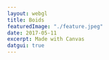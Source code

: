 ```yaml
---
layout: webgl
title: Boids
featuredImage: "./feature.jpeg"
date: 2017-05-11
excerpt: Made with Canvas
datgui: true
---
```


<style>
.webgl-container {
    background: #4499d6;
}
</style>

<script>
{% include boids.js %}

var startTime = Date.now() / 1000,
    time = startTime;

function resize() {
    var canvas = document.getElementById("canvas");
    // Lookup the size the browser is displaying the canvas.
    var displayWidth = canvas.parentNode.clientWidth;
    var displayHeight = canvas.parentNode.clientHeight;

    // Check if the canvas is not the same size.
    if (canvas.width !== displayWidth ||
        canvas.height !== displayHeight) {

        // Make the canvas the same size
        canvas.width = displayWidth;
        canvas.height = displayHeight;

        canvas.style.width = displayWidth + "px";
        canvas.style.height = displayHeight + "px";
    }

    return displayHeight / displayWidth;
}

function defineCanvasProperties(canvas) {
    canvas.cursor = {
        x: 0,
        y: 0,
        z: 0
    };
    canvas.setCursor = function(x, y, z) {
        var r = this.getBoundingClientRect();
        this.cursor.x = x - r.left;
        this.cursor.y = y - r.top;
        if (z !== undefined)
            this.cursor.z = z;
    }
    canvas.onmousedown = function(e) {
        this.setCursor(e.clientX, e.clientY, 1);
    }
    canvas.onmousemove = function(e) {
        this.setCursor(e.clientX, e.clientY);
    }
    canvas.onmouseup = function(e) {
        this.setCursor(e.clientX, e.clientY, 0);
    }

}

function drawCanvases(canvases) {
    window.canvases = canvases;
    for (var i = 0; i < canvases.length; i++)
        defineCanvasProperties(canvases[i]);
    setInterval(function() {
        resize();
        var i, canvas, context;
        time = Date.now() / 1000 - startTime;
        for (i = 0; i < canvases.length; i++)
            if ((canvas = canvases[i]).update) {
                context = canvas.getContext("2d");
                context.clearRect(0, 0, canvas.width, canvas.height);
                canvas.update(context);
            }
    }, 30);
}

var boids, gui;

window.onload = function() {
    defineCanvasProperties(canvas);
    boids = new Swarm(canvas.getContext("2d"));
    gui = new dat.GUI();
    gui.addColor(boids, 'background');
    gui.add(boids, 'numBoids', 10, 1000).step(1);


    var yellow = gui.addFolder('Yellow Swarm'),
        salmon= gui.addFolder('Salmon Swarm'),
        pred = gui.addFolder('Predator');


    var controllers = [];
    controllers.push(yellow.addColor(boids.config.yellow, 'fillStyle'));
    controllers.push(yellow.add(boids.config.yellow, 'radius', 1, 15));
    controllers.push(yellow.add(boids.config.yellow, 'radialSpeed', .00005, .3));
    controllers.push(yellow.add(boids.config.yellow, 'speed', 1, 10));
    controllers.push(yellow.add(boids.config.yellow, 'vision', 10, 200));
    controllers.push(salmon.addColor(boids.config.salmon , 'fillStyle'));
    controllers.push(salmon.add(boids.config.salmon, 'radius', 1, 15));
    controllers.push(salmon.add(boids.config.salmon, 'radialSpeed', .00005, .3));
    controllers.push(salmon.add(boids.config.salmon, 'speed', 1, 10));
    controllers.push(salmon.add(boids.config.salmon, 'vision', 10, 200));
    for (var i = 0; i < controllers.length; i++)
        controllers[i].onChange(function(value) {
            boids.update();
        });

    controllers = [];
    pred.add(boids, 'activePred');
    controllers.push(pred.add(boids.config.pred, 'radius', 1, 15));
    controllers.push(pred.add(boids.config.pred, 'radialSpeed', .00005, .3));
    controllers.push(pred.add(boids.config.pred, 'speed', 1, 10));
    controllers.push(pred.add(boids.config.pred, 'vision', 10, 200));
    controllers.push(pred.addColor(boids.config.pred, 'fillStyle'));
     for (var i = 0; i < controllers.length; i++)
        controllers[i].onChange(function(value) {
            boids.updatePred();
        });


    boids.id = setInterval(boids.animate, 50);
    boids.animate();
    boids.clear();
    boids.createBoids(600);
}

</script>

